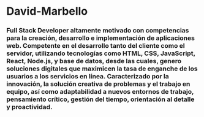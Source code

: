 # David-Marbello
### Full Stack Developer altamente motivado con competencias para la creación, desarrollo e implementación de aplicaciones web. Competente en el desarrollo tanto del cliente como el servidor, utilizando tecnologías como HTML, CSS, JavaScript, React, Node.js, y base de datos, desde las cuales, genero soluciones digitales que maximicen la tasa de enganche de los usuarios a los servicios en línea. Caracterizado por la innovación, la solución creativa de problemas y el trabajo en equipo, así como adaptabilidad a nuevos entornos de trabajo, pensamiento crítico, gestión del tiempo, orientación al detalle y proactividad. 
